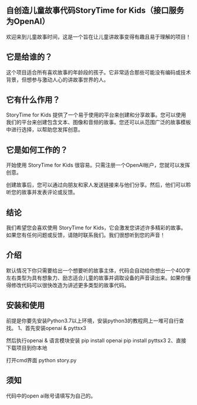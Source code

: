 ## 自创造儿童故事代码StoryTime for Kids（接口服务为OpenAI）
欢迎来到儿童故事时间，这是一个旨在让儿童讲故事变得有趣且易于理解的项目！

## 它是给谁的？
这个项目适合所有喜欢故事的年龄段的孩子。它非常适合那些可能没有编码或技术背景，但想参与激动人心的讲故事世界的人。

## 它有什么作用？
StoryTime for Kids 提供了一个易于使用的平台来创建和分享故事。您可以使用我们的平台来创建包含文本、图像和音频的故事。您还可以从范围广泛的故事模板中进行选择，以帮助您发挥创意。

## 它是如何工作的？
开始使用 StoryTime for Kids 很容易。只需注册一个OpenAI帐户，您就可以发挥创意。

创建故事后，您可以通过向朋友和家人发送链接来与他们分享。然后，他们可以聆听您的故事并发表评论或反馈。

## 结论
我们希望您会喜欢使用 StoryTime for Kids，它会激发您讲述许多精彩的故事。如果您有任何问题或反馈，请随时联系我们。我们很想听到您的声音！
## 介绍
默认情况下你只需要给出一个想要听的故事主体，代码会自动给你想出一个400字左右类型为具有想象力、励志适合儿童的故事并调取设备的声音读出来。如果你懂得修改代码可以很快改造为讲述更多类型的故事代码。



## 安装和使用
前提是你要先安装Python3.7以上环境，安装python3的教程网上一堆可自行查找。
1、首先安装openai & pyttsx3

然后执行openai & 语言模块安装
pip install openai
pip install pyttsx3
2、直接下载项目到你本地

打开cmd界面
python story.py

## 须知

代码中的open ai账号请填写为自己的。
